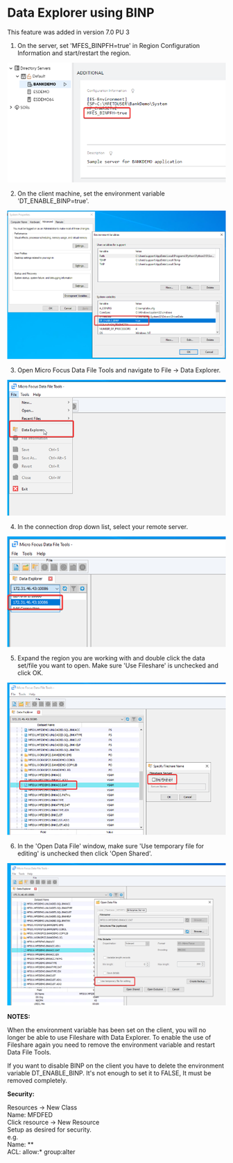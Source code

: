 # Data Explorer using BINP  

This feature was added in version 7.0 PU 3  

1. On the server, set 'MFES_BINPFH=true' in Region Configuration Information and start/restart the region.  

![1](images/binp-01.png)

2. On the client machine, set the environment variable 'DT_ENABLE_BINP=true'.  

![2](images/binp-02.png)

3. Open Micro Focus Data File Tools and navigate to File -> Data Explorer.  

![3](images/binp-03.png)

4. In the connection drop down list, select your remote server.  

![4](images/binp-04.png)

5. Expand the region you are working with and double click the data set/file you want to open. Make sure 'Use Fileshare' is unchecked and click OK.  

![5](images/binp-05.png)

6. In the 'Open Data File' window, make sure 'Use temporary file for editing' is unchecked then click 'Open Shared'.  

![6](images/binp-06.png)

**NOTES:**  

When the environment variable has been set on the client, you will no longer be able to use Fileshare with Data Explorer. To enable the use of Fileshare again you need to remove the environment variable and restart Data File Tools.  

If you want to disable BINP on the client you have to delete the environment variable DT_ENABLE_BINP. It's not enough to set it to FALSE, It must be removed completely.

**Security:**  

Resources -> New Class  
Name: MFDFED  
Click resource -> New Resource  
Setup as desired for security.  
e.g.  
Name: **  
ACL: allow:* group:alter  
